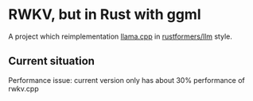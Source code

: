 # RWKV, but in Rust with ggml

A project which reimplementation [llama.cpp](https://github.com/saharNooby/rwkv.cpp) in [rustformers/llm](https://github.com/rustformers/llm) style.

## Current situation
Performance issue: current version only has about 30% performance of rwkv.cpp
